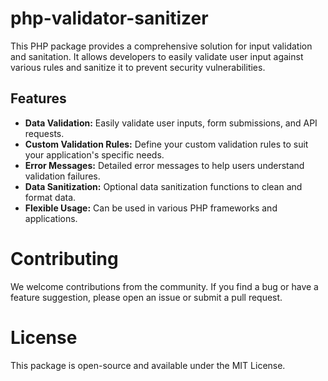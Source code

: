 # php-validator-sanitizer

This PHP package provides a comprehensive solution for input validation and sanitation. It allows developers to easily validate user input against various rules and sanitize it to prevent security vulnerabilities.

## Features

- **Data Validation:** Easily validate user inputs, form submissions, and API requests.
- **Custom Validation Rules:** Define your custom validation rules to suit your application's specific needs.
- **Error Messages:** Detailed error messages to help users understand validation failures.
- **Data Sanitization:** Optional data sanitization functions to clean and format data.
- **Flexible Usage:** Can be used in various PHP frameworks and applications.

# Contributing
We welcome contributions from the community. If you find a bug or have a feature suggestion, please open an issue or submit a pull request.

# License
This package is open-source and available under the MIT License.